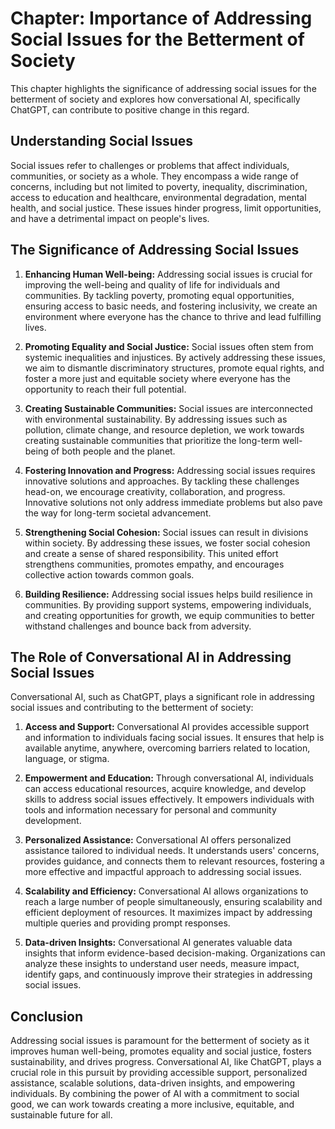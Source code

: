 Chapter: Importance of Addressing Social Issues for the Betterment of Society
=============================================================================

This chapter highlights the significance of addressing social issues for the betterment of society and explores how conversational AI, specifically ChatGPT, can contribute to positive change in this regard.

Understanding Social Issues
---------------------------

Social issues refer to challenges or problems that affect individuals, communities, or society as a whole. They encompass a wide range of concerns, including but not limited to poverty, inequality, discrimination, access to education and healthcare, environmental degradation, mental health, and social justice. These issues hinder progress, limit opportunities, and have a detrimental impact on people's lives.

The Significance of Addressing Social Issues
--------------------------------------------

1. **Enhancing Human Well-being:** Addressing social issues is crucial for improving the well-being and quality of life for individuals and communities. By tackling poverty, promoting equal opportunities, ensuring access to basic needs, and fostering inclusivity, we create an environment where everyone has the chance to thrive and lead fulfilling lives.

2. **Promoting Equality and Social Justice:** Social issues often stem from systemic inequalities and injustices. By actively addressing these issues, we aim to dismantle discriminatory structures, promote equal rights, and foster a more just and equitable society where everyone has the opportunity to reach their full potential.

3. **Creating Sustainable Communities:** Social issues are interconnected with environmental sustainability. By addressing issues such as pollution, climate change, and resource depletion, we work towards creating sustainable communities that prioritize the long-term well-being of both people and the planet.

4. **Fostering Innovation and Progress:** Addressing social issues requires innovative solutions and approaches. By tackling these challenges head-on, we encourage creativity, collaboration, and progress. Innovative solutions not only address immediate problems but also pave the way for long-term societal advancement.

5. **Strengthening Social Cohesion:** Social issues can result in divisions within society. By addressing these issues, we foster social cohesion and create a sense of shared responsibility. This united effort strengthens communities, promotes empathy, and encourages collective action towards common goals.

6. **Building Resilience:** Addressing social issues helps build resilience in communities. By providing support systems, empowering individuals, and creating opportunities for growth, we equip communities to better withstand challenges and bounce back from adversity.

The Role of Conversational AI in Addressing Social Issues
---------------------------------------------------------

Conversational AI, such as ChatGPT, plays a significant role in addressing social issues and contributing to the betterment of society:

1. **Access and Support:** Conversational AI provides accessible support and information to individuals facing social issues. It ensures that help is available anytime, anywhere, overcoming barriers related to location, language, or stigma.

2. **Empowerment and Education:** Through conversational AI, individuals can access educational resources, acquire knowledge, and develop skills to address social issues effectively. It empowers individuals with tools and information necessary for personal and community development.

3. **Personalized Assistance:** Conversational AI offers personalized assistance tailored to individual needs. It understands users' concerns, provides guidance, and connects them to relevant resources, fostering a more effective and impactful approach to addressing social issues.

4. **Scalability and Efficiency:** Conversational AI allows organizations to reach a large number of people simultaneously, ensuring scalability and efficient deployment of resources. It maximizes impact by addressing multiple queries and providing prompt responses.

5. **Data-driven Insights:** Conversational AI generates valuable data insights that inform evidence-based decision-making. Organizations can analyze these insights to understand user needs, measure impact, identify gaps, and continuously improve their strategies in addressing social issues.

Conclusion
----------

Addressing social issues is paramount for the betterment of society as it improves human well-being, promotes equality and social justice, fosters sustainability, and drives progress. Conversational AI, like ChatGPT, plays a crucial role in this pursuit by providing accessible support, personalized assistance, scalable solutions, data-driven insights, and empowering individuals. By combining the power of AI with a commitment to social good, we can work towards creating a more inclusive, equitable, and sustainable future for all.
